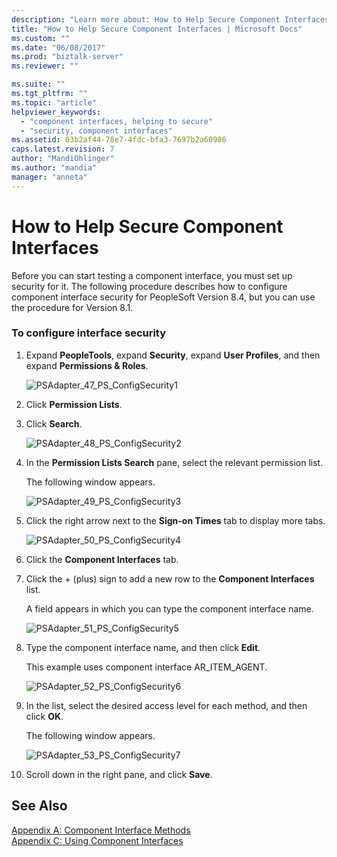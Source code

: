 ```yaml
---
description: "Learn more about: How to Help Secure Component Interfaces"
title: "How to Help Secure Component Interfaces | Microsoft Docs"
ms.custom: ""
ms.date: "06/08/2017"
ms.prod: "biztalk-server"
ms.reviewer: ""

ms.suite: ""
ms.tgt_pltfrm: ""
ms.topic: "article"
helpviewer_keywords: 
  - "component interfaces, helping to secure"
  - "security, component interfaces"
ms.assetid: 03b2af44-78e7-4fdc-bfa3-7697b2a60986
caps.latest.revision: 7
author: "MandiOhlinger"
ms.author: "mandia"
manager: "anneta"
---
```

# How to Help Secure Component Interfaces
Before you can start testing a component interface, you must set up security for it. The following procedure describes how to configure component interface security for PeopleSoft Version 8.4, but you can use the procedure for Version 8.1.  
  
### To configure interface security  
  
1.  Expand **PeopleTools**, expand **Security**, expand **User Profiles**, and then expand **Permissions & Roles**.  
  
     ![](../core/media/psadapter-47-ps-configsecurity1.gif "PSAdapter_47_PS_ConfigSecurity1")  
  
2.  Click **Permission Lists**.  
  
3.  Click **Search**.  
  
     ![](../core/media/psadapter-48-ps-configsecurity2.gif "PSAdapter_48_PS_ConfigSecurity2")  
  
4.  In the **Permission Lists Search** pane, select the relevant permission list.  
  
     The following window appears.  
  
     ![](../core/media/psadapter-49-ps-configsecurity3.gif "PSAdapter_49_PS_ConfigSecurity3")  
  
5.  Click the right arrow next to the **Sign-on Times** tab to display more tabs.  
  
     ![](../core/media/psadapter-50-ps-configsecurity4.gif "PSAdapter_50_PS_ConfigSecurity4")  
  
6.  Click the **Component Interfaces** tab.  
  
7.  Click the + (plus) sign to add a new row to the **Component Interfaces** list.  
  
     A field appears in which you can type the component interface name.  
  
     ![](../core/media/psadapter-51-ps-configsecurity5.gif "PSAdapter_51_PS_ConfigSecurity5")  
  
8.  Type the component interface name, and then click **Edit**.  
  
     This example uses component interface AR_ITEM_AGENT.  
  
     ![](../core/media/psadapter-52-ps-configsecurity6.gif "PSAdapter_52_PS_ConfigSecurity6")  
  
9. In the list, select the desired access level for each method, and then click **OK**.  
  
     The following window appears.  
  
     ![](../core/media/psadapter-53-ps-configsecurity7.gif "PSAdapter_53_PS_ConfigSecurity7")  
  
10. Scroll down in the right pane, and click **Save**.  
  
## See Also  
 [Appendix A: Component Interface Methods](../core/appendix-a-component-interface-methods.md)   
 [Appendix C: Using Component Interfaces](../core/appendix-c-using-component-interfaces.md)
